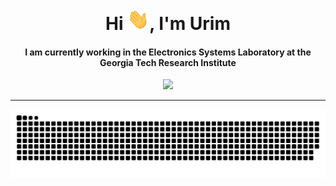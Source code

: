 <div align="center">
<h1 align="center">Hi <img width="35" src="https://github.com/1999AZZAR/1999AZZAR/blob/main/resources/img/waving.gif">, I'm Urim</h1>
<h4 align="center">I am currently working in the Electronics Systems Laboratory at the Georgia Tech Research Institute</h4>
  <img src="https://gtri.gatech.edu/public/prod/styles/hero_image/public/2017-07/Lab_ELSYS_header.jpg?itok=lTgDyXEx" width="900px">
  
---
  
</div>

<div align="center">
  <a href="https://1999azzar.github.io/1999AZZAR/">
  <img  src="https://github.com/1999AZZAR/1999AZZAR/blob/main/resources/img/grid-snake.svg"
       alt="snake" /></a>
</div>

</div>
